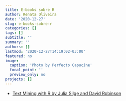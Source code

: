 ```yaml
---
title: E-books sobre R
author: Renata Oliveira
date: '2020-12-27'
slug: e-books-sobre-r
categories: []
tags: []
subtitle: ''
summary: ''
authors: []
lastmod: '2020-12-27T14:19:02-03:00'
featured: no
image:
  caption: 'Photo by Perfecto Capucine'
  focal_point: ''
  preview_only: no
projects: []
---
```



+ [Text Mining with R by Julia Silge and David Robinson](https://www.tidytextmining.com/)